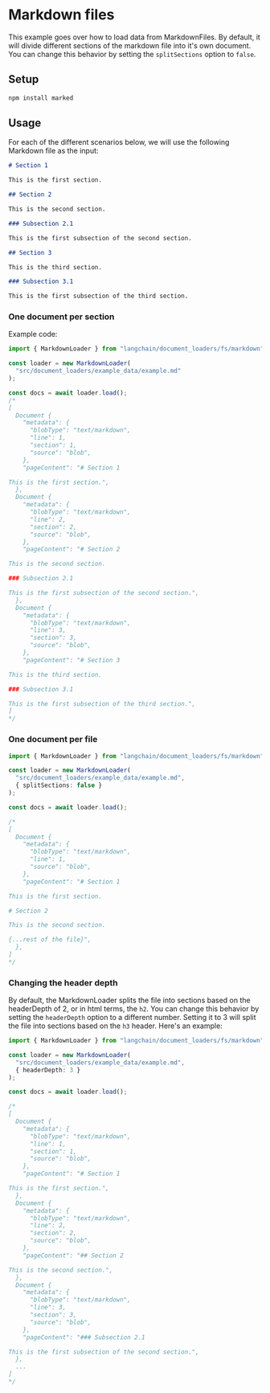 # Markdown files

This example goes over how to load data from MarkdownFiles. By default, it will divide different sections of the markdown file into it's own document. You can change this behavior by setting the `splitSections` option to `false`.

## Setup

```bash npm2yarn
npm install marked
```

## Usage

For each of the different scenarios below, we will use the following Markdown file as the input:

```markdown
# Section 1

This is the first section.

## Section 2

This is the second section.

### Subsection 2.1

This is the first subsection of the second section.

## Section 3

This is the third section.

### Subsection 3.1

This is the first subsection of the third section.
```

### One document per section

Example code:

```typescript
import { MarkdownLoader } from "langchain/document_loaders/fs/markdown";

const loader = new MarkdownLoader(
  "src/document_loaders/example_data/example.md"
);

const docs = await loader.load();
/*
[
  Document {
    "metadata": {
      "blobType": "text/markdown",
      "line": 1,
      "section": 1,
      "source": "blob",
    },
    "pageContent": "# Section 1

This is the first section.",
  },
  Document {
    "metadata": {
      "blobType": "text/markdown",
      "line": 2,
      "section": 2,
      "source": "blob",
    },
    "pageContent": "# Section 2

This is the second section.

### Subsection 2.1

This is the first subsection of the second section.",
  },
  Document {
    "metadata": {
      "blobType": "text/markdown",
      "line": 3,
      "section": 3,
      "source": "blob",
    },
    "pageContent": "# Section 3

This is the third section.

### Subsection 3.1

This is the first subsection of the third section.",
]
*/
```

### One document per file

```typescript
import { MarkdownLoader } from "langchain/document_loaders/fs/markdown";

const loader = new MarkdownLoader(
  "src/document_loaders/example_data/example.md",
  { splitSections: false }
);

const docs = await loader.load();

/*
[
  Document {
    "metadata": {
      "blobType": "text/markdown",
      "line": 1,
      "source": "blob",
    },
    "pageContent": "# Section 1

This is the first section.

# Section 2

This is the second section.

{...rest of the file}",
  },
]
*/
```

### Changing the header depth

By default, the MarkdownLoader splits the file into sections based on the headerDepth of 2, or in html terms, the `h2`. You can change this behavior by setting the `headerDepth` option to a different number. Setting it to 3 will split the file into sections based on the `h3` header. Here's an example:

```typescript
import { MarkdownLoader } from "langchain/document_loaders/fs/markdown";

const loader = new MarkdownLoader(
  "src/document_loaders/example_data/example.md",
  { headerDepth: 3 }
);

const docs = await loader.load();

/*
[
  Document {
    "metadata": {
      "blobType": "text/markdown",
      "line": 1,
      "section": 1,
      "source": "blob",
    },
    "pageContent": "# Section 1

This is the first section.",
  },
  Document {
    "metadata": {
      "blobType": "text/markdown",
      "line": 2,
      "section": 2,
      "source": "blob",
    },
    "pageContent": "## Section 2

This is the second section.",
  },
  Document {
    "metadata": {
      "blobType": "text/markdown",
      "line": 3,
      "section": 3,
      "source": "blob",
    },
    "pageContent": "### Subsection 2.1

This is the first subsection of the second section.",
  },
  ...
]
*/
```
